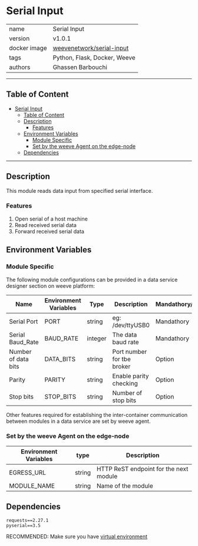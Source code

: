 # Serial Input

|              |                                                                                 |
| ------------ | ------------------------------------------------------------------------------- |
| name         | Serial Input                                                                    |
| version      | v1.0.1                                                                          |
| docker image | [weevenetwork/serial-input](https://hub.docker.com/r/weevenetwork/serial-input) |
| tags         | Python, Flask, Docker, Weeve                                                    |
| authors      | Ghassen Barbouchi                                                               |

---

## Table of Content

-   [Serial Input](#serial-input)
    -   [Table of Content](#table-of-content)
    -   [Description](#description)
        -   [Features](#features)
    -   [Environment Variables](#environment-variables)
        -   [Module Specific](#module-specific)
        -   [Set by the weeve Agent on the edge-node](#set-by-the-weeve-agent-on-the-edge-node)
    -   [Dependencies](#dependencies)

---

## Description

This module reads data input from specified serial interface.

### Features

1. Open serial of a host machine
2. Read received serial data
3. Forward received serial data

## Environment Variables

### Module Specific

The following module configurations can be provided in a data service designer section on weeve platform:

| Name                | Environment Variables | Type    | Description                | Mandathory/Option |
| ------------------- | --------------------- | ------- | -------------------------- | ----------------- |
| Serial Port         | PORT                  | string  | eg: /dev/ttyUSB0           | Mandathory        |
| Serial Baud_Rate    | BAUD_RATE             | integer | The data baud rate         | Mandathory        |
| Number of data bits | DATA_BITS             | string  | Port number for tbe broker | Option            |
| Parity              | PARITY                | string  | Enable parity checking     | Option            |
| Stop bits           | STOP_BITS             | string  | Number of stop bits        | Option            |

Other features required for establishing the inter-container communication between modules in a data service are set by weeve agent.

### Set by the weeve Agent on the edge-node

| Environment Variables | type   | Description                            |
| --------------------- | ------ | -------------------------------------- |
| EGRESS_URL            | string | HTTP ReST endpoint for the next module |
| MODULE_NAME           | string | Name of the module                     |

## Dependencies

```
requests==2.27.1
pyserial==3.5
```

RECOMMENDED: Make sure you have [virtual environment](https://packaging.python.org/en/latest/guides/installing-using-pip-and-virtual-environments/)
